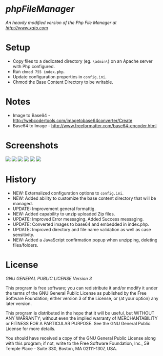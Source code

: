 _phpFileManager_
================

_An heavily modified version of the Php File Manager at http://www.xqto.com_

Setup
===============

- Copy files to a dedicated directory (eg. `\admin\`) on an Apache server with Php configured.
- Run `chmod 755 index.php`.
- Update configuration properties in `config.ini`.
- Chmod the Base Content Directory to be writable.

Notes
===============
- Image to Base64 - http://webcodertools.com/imagetobase64converter/Create
- Base64 to Image - http://www.freeformatter.com/base64-encoder.html

Screenshots
=========

<img src="https://raw.github.com/khilnani/xqto-filemanager/master/screenshots/File%20Upload.png" />
<img src="https://raw.github.com/khilnani/xqto-filemanager/master/screenshots/Deletion%20Error.png" />
<img src="https://raw.github.com/khilnani/xqto-filemanager/master/screenshots/Deletion%20Success.png" />
<img src="https://raw.github.com/khilnani/xqto-filemanager/master/screenshots/Folder%20Creation.png" />
<img src="https://raw.github.com/khilnani/xqto-filemanager/master/screenshots/Unzip.png" />
<img src="https://raw.github.com/khilnani/xqto-filemanager/master/screenshots/File%20Edit.png" />

History
===============
- NEW: Externalized configuration options to `config.ini`.
- NEW: Added ability to customize the base content directory that will be  managed.
- UPDATE: Improvement general formattig.
- NEW: Added capability to unzip uploaded Zip files.
- UPDATE: Improved Error messaging. Added Success messaging.
- UPDATE: Converted images to base64 and embedded in index.php.
- UPDATE: Improved directory and file name validation as well as case sensitivity.
- NEW: Added a JavaScript confirmation popup when unzipping, deleting files/folders.

License
===============

*GNU GENERAL PUBLIC LICENSE Version 3*



This program is free software; you can redistribute it and/or
modify it under the terms of the GNU General Public License
as published by the Free Software Foundation; either version 3
of the License, or (at your option) any later version.

This program is distributed in the hope that it will be useful,
but WITHOUT ANY WARRANTY; without even the implied warranty of
MERCHANTABILITY or FITNESS FOR A PARTICULAR PURPOSE.  See the
GNU General Public License for more details.

You should have received a copy of the GNU General Public License
along with this program; if not, write to the Free Software
Foundation, Inc., 59 Temple Place - Suite 330, Boston, MA  02111-1307, USA.
